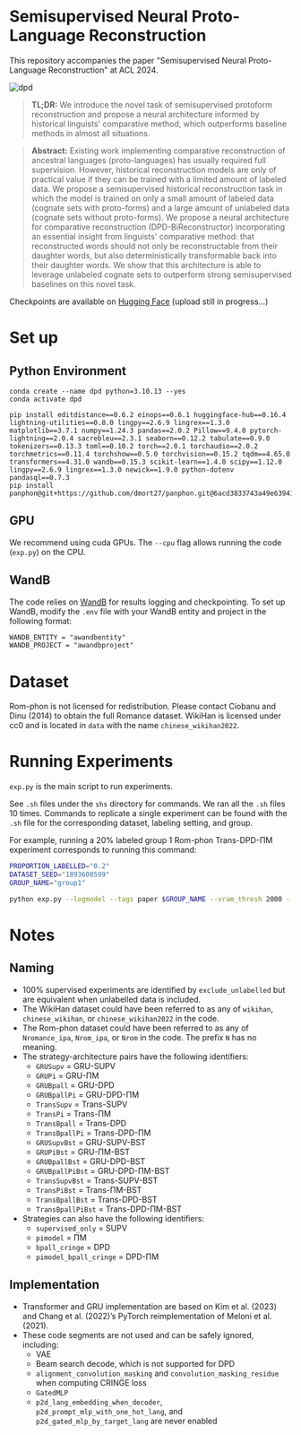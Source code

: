 # Semisupervised Neural Proto-Language Reconstruction

This repository accompanies the paper "Semisupervised Neural Proto-Language Reconstruction" at ACL 2024.

![dpd](https://github.com/cmu-llab/dpd/assets/38693485/bfe5967d-03d4-423d-b4b8-d441c56f2d9f)

> **TL;DR:** We introduce the novel task of semisupervised protoform reconstruction and propose a neural architecture informed by historical linguists' comparative method, which outperforms baseline methods in almost all situations.

> **Abstract:** Existing work implementing comparative reconstruction of ancestral languages (proto-languages) has usually required full supervision. However, historical reconstruction models are only of practical value if they can be trained with a limited amount of labeled data. We propose a semisupervised historical reconstruction task in which the model is trained on only a small amount of labeled data (cognate sets with proto-forms) and a large amount of unlabeled data (cognate sets without proto-forms). We propose a neural architecture for comparative reconstruction (DPD-BiReconstructor) incorporating an essential insight from linguists' comparative method: that reconstructed words should not only be reconstructable from their daughter words, but also deterministically transformable back into their daughter words. We show that this architecture is able to leverage unlabeled cognate sets to outperform strong semisupervised baselines on this novel task.

Checkpoints are available on [Hugging Face](https://huggingface.co/chaosarium/dpd) (upload still in progress...)

# Set up

## Python Environment

```
conda create --name dpd python=3.10.13 --yes
conda activate dpd

pip install editdistance==0.6.2 einops==0.6.1 huggingface-hub==0.16.4 lightning-utilities==0.8.0 lingpy==2.6.9 lingrex==1.3.0 matplotlib==3.7.1 numpy==1.24.3 pandas==2.0.2 Pillow==9.4.0 pytorch-lightning==2.0.4 sacrebleu==2.3.1 seaborn==0.12.2 tabulate==0.9.0 tokenizers==0.13.3 toml==0.10.2 torch==2.0.1 torchaudio==2.0.2 torchmetrics==0.11.4 torchshow==0.5.0 torchvision==0.15.2 tqdm==4.65.0 transformers==4.31.0 wandb==0.15.3 scikit-learn==1.4.0 scipy==1.12.0 lingpy==2.6.9 lingrex==1.3.0 newick==1.9.0 python-dotenv pandasql==0.7.3
pip install panphon@git+https://github.com/dmort27/panphon.git@6acd3833743a49e63941a0b740ee69eae1dafc1c
```

## GPU

We recommend using cuda GPUs. The `--cpu` flag allows running the code (`exp.py`) on the CPU.

## WandB

The code relies on [WandB](https://wandb.ai/) for results logging and checkpointing. To set up WandB, modify the `.env` file with your WandB entity and project in the following format:

```txt
WANDB_ENTITY = "awandbentity"
WANDB_PROJECT = "awandbproject"
```

# Dataset

Rom-phon is not licensed for redistribution. Please contact Ciobanu and Dinu (2014) to obtain the full Romance dataset. WikiHan is licensed under cc0 and is located in `data` with the name `chinese_wikihan2022`.

# Running Experiments

`exp.py` is the main script to run experiments. 

See `.sh` files under the `shs` directory for commands. We ran all the `.sh` files 10 times. Commands to replicate a single experiment can be found with the `.sh` file for the corresponding dataset, labeling setting, and group.

For example, running a 20% labeled group 1 Rom-phon Trans-DPD-ΠM experiment corresponds to running this command:

```sh
PROPORTION_LABELLED="0.2"
DATASET_SEED="1893608599"
GROUP_NAME="group1"

python exp.py --logmodel --tags paper $GROUP_NAME --vram_thresh 2000 --architecture=Transformer --batch_size=256 --beta1=0.9 --beta2=0.999 --check_val_every_n_epoch=1 --cringe_alpha=0.3294570624337493 --cringe_k=2 --d2p_dropout_p=0.3452534566458349 --d2p_embedding_dim=384 --d2p_feedforward_dim=512 --d2p_inference_decode_max_length=30 --d2p_max_len=128 --d2p_nhead=8 --d2p_num_decoder_layers=2 --d2p_num_encoder_layers=2 --d2p_recon_loss_weight=1.0333179173348133 --d2p_use_lang_separaters=True --dataset=Nromance_ipa --datasetseed=$DATASET_SEED --emb_pred_loss_weight=0.4612113930336585 --eps=1e-08 --lr=0.0006180685060490792 --max_epochs=206 --min_daughters=1 --p2d_all_lang_summary_only=True --p2d_dropout_p=0.31684496334382184 --p2d_embedding_dim=256 --p2d_feedforward_dim=512 --p2d_inference_decode_max_length=30 --p2d_loss_on_gold_weight=0.5989036965133778 --p2d_loss_on_pred_weight=0.8703013320652477 --p2d_max_len=128 --p2d_nhead=8 --p2d_num_decoder_layers=2 --p2d_num_encoder_layers=2 --pi_consistency_rampup_length=23 --pi_consistency_type=mse --pi_max_consistency_scaling=301.2992611249976 --proportion_labelled=$PROPORTION_LABELLED --skip_daughter_tone=False --skip_protoform_tone=False --strat=pimodel_bpall_cringe --test_val_batch_size=256 --universal_embedding=True --universal_embedding_dim=384 --use_xavier_init=True --warmup_epochs=29 --weight_decay=1e-07
```

# Notes

## Naming

- 100% supervised experiments are identified by `exclude_unlabelled` but are equivalent when unlabelled data is included.
- The WikiHan dataset could have been referred to as any of `wikihan`, `chinese_wikihan`, or `chinese_wikihan2022` in the code.
- The Rom-phon dataset could have been referred to as any of `Nromance_ipa`, `Nrom_ipa`, or `Nrom` in the code. The prefix `N` has no meaning.
- The strategy-architecture pairs have the following identifiers:
    - `GRUSupv` = GRU-SUPV
    - `GRUPi` = GRU-ΠM
    - `GRUBpall` = GRU-DPD
    - `GRUBpallPi` = GRU-DPD-ΠM
    - `TransSupv` = Trans-SUPV
    - `TransPi` = Trans-ΠM
    - `TransBpall` = Trans-DPD
    - `TransBpallPi` = Trans-DPD-ΠM
    - `GRUSupvBst` = GRU-SUPV-BST
    - `GRUPiBst` = GRU-ΠM-BST
    - `GRUBpallBst` = GRU-DPD-BST
    - `GRUBpallPiBst` = GRU-DPD-ΠM-BST
    - `TransSupvBst` = Trans-SUPV-BST
    - `TransPiBst` = Trans-ΠM-BST
    - `TransBpallBst` = Trans-DPD-BST
    - `TransBpallPiBst` = Trans-DPD-ΠM-BST
- Strategies can also have the following identifiers:
    - `supervised_only` = SUPV
    - `pimodel` = ΠM
    - `bpall_cringe` = DPD
    - `pimodel_bpall_cringe` = DPD-ΠM

## Implementation

- Transformer and GRU implementation are based on Kim et al. (2023) and Chang et al. (2022)’s PyTorch reimplementation of Meloni et al. (2021).
- These code segments are not used and can be safely ignored, including:
    - VAE
    - Beam search decode, which is not supported for DPD
    - `alignment_convolution_masking` and `convolution_masking_residue` when computing CRINGE loss
    - `GatedMLP`
    - `p2d_lang_embedding_when_decoder`, `p2d_prompt_mlp_with_one_hot_lang`, and `p2d_gated_mlp_by_target_lang` are never enabled
